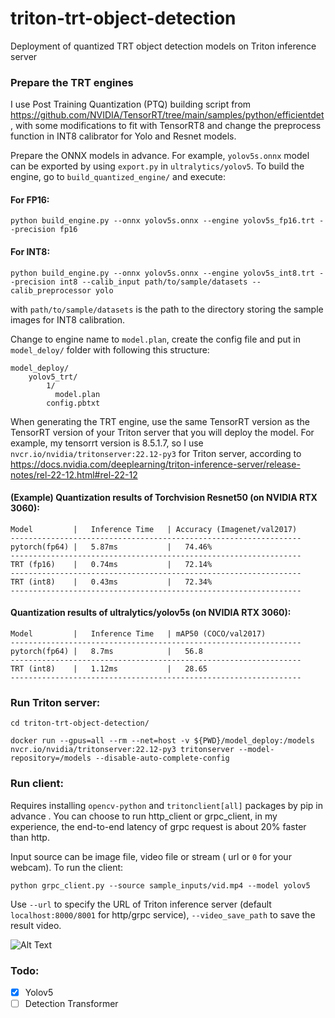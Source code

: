 # triton-trt-object-detection
Deployment of quantized TRT object detection models on Triton inference server

### Prepare the TRT engines 
I use Post Training Quantization (PTQ) building script from https://github.com/NVIDIA/TensorRT/tree/main/samples/python/efficientdet, with some modifications to fit with TensorRT8 and change the preprocess function in INT8 calibrator for Yolo and Resnet models.

Prepare the ONNX models in advance. For example, ```yolov5s.onnx``` model can be exported by using ```export.py``` in ```ultralytics/yolov5```.
To build the engine, go to ```build_quantized_engine/``` and execute:
#### For FP16:
  ```python build_engine.py --onnx yolov5s.onnx --engine yolov5s_fp16.trt --precision fp16```
#### For INT8:
  ```python build_engine.py --onnx yolov5s.onnx --engine yolov5s_int8.trt --precision int8 --calib_input path/to/sample/datasets --calib_preprocessor yolo```

with ```path/to/sample/datasets``` is the path to the directory storing the sample images for INT8 calibration.

Change to engine name to ```model.plan```, create the config file and put in ```model_deloy/``` folder with following this structure:
```
model_deploy/
    yolov5_trt/
        1/
          model.plan
        config.pbtxt
```

When generating the TRT engine, use the same TensorRT version as the TensorRT version of your Triton server that you will deploy the model. For example, my tensorrt version is 8.5.1.7, so I use ```nvcr.io/nvidia/tritonserver:22.12-py3``` for Triton server, according to https://docs.nvidia.com/deeplearning/triton-inference-server/release-notes/rel-22-12.html#rel-22-12

#### (Example) Quantization results of Torchvision Resnet50 (on NVIDIA RTX 3060):
```
Model         |   Inference Time   | Accuracy (Imagenet/val2017)
-----------------------------------------------------------------
pytorch(fp64) |   5.87ms           |   74.46%
-----------------------------------------------------------------
TRT (fp16)    |   0.74ms           |   72.14%
-----------------------------------------------------------------
TRT (int8)    |   0.43ms           |   72.34%
-----------------------------------------------------------------
```
#### Quantization results of ultralytics/yolov5s (on NVIDIA RTX 3060):
```
Model         |   Inference Time   | mAP50 (COCO/val2017)
-----------------------------------------------------------------
pytorch(fp64) |   8.7ms            |   56.8
-----------------------------------------------------------------
TRT (int8)    |   1.12ms           |   28.65
-----------------------------------------------------------------
```

### Run Triton server: 

```cd triton-trt-object-detection/```

```docker run --gpus=all --rm --net=host -v ${PWD}/model_deploy:/models nvcr.io/nvidia/tritonserver:22.12-py3 tritonserver --model-repository=/models --disable-auto-complete-config```

### Run client:
Requires installing ```opencv-python``` and ```tritonclient[all]``` packages by pip in advance .
You can choose to run http_client or grpc_client, in my experience, the end-to-end latency of grpc request is about 20% faster than http. 

Input source can be image file, video file or stream ( url or ```0``` for your webcam). To run the client:  

``` python grpc_client.py --source sample_inputs/vid.mp4 --model yolov5 ```

Use ```--url``` to specify the URL of Triton inference server (default ```localhost:8000/8001``` for http/grpc service), ```--video_save_path``` to save the result video.

![Alt Text](https://media.giphy.com/media/v1.Y2lkPTc5MGI3NjExYmEyYWQ1MTNkMzRiODQ3NTM4MTI2OGNjOWFjNDU0MjFhZGQ0Njk2MCZjdD1n/cxnRUqlTZopXisDpff/giphy.gif)

### Todo:
- [x] Yolov5
- [ ] Detection Transformer
